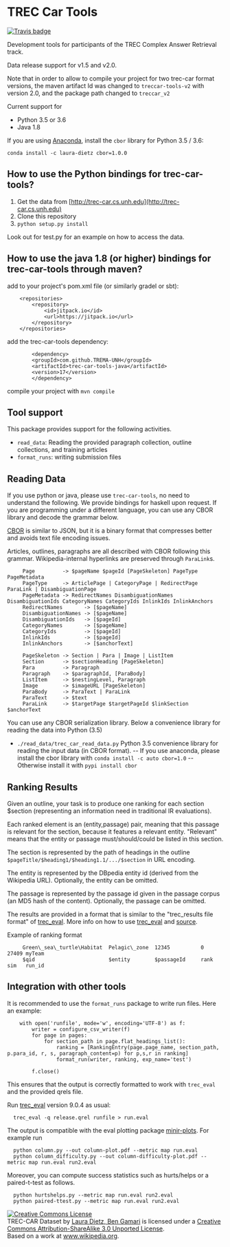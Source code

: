 # TREC Car Tools

[![Travis badge](https://travis-ci.org/TREMA-UNH/trec-car-tools.svg?branch=master)](https://travis-ci.org/TREMA-UNH/trec-car-tools)

Development tools for participants of the TREC Complex Answer Retrieval track.

Data release support for v1.5 and v2.0.

Note that in order to allow to compile your project for two trec-car format versions, the maven artifact Id was changed to `treccar-tools-v2` with version 2.0, and the package path changed to `treccar_v2` 


Current support for
- Python 3.5 or 3.6
- Java 1.8

If you are using [Anaconda](https://www.anaconda.com/), install the `cbor`
library for Python 3.5 / 3.6:
```
conda install -c laura-dietz cbor=1.0.0 
```

## How to use the Python bindings for trec-car-tools?

1. Get the data from [http://trec-car.cs.unh.edu](http://trec-car.cs.unh.edu)
2. Clone this repository
3. `python setup.py install`

Look out for test.py for an example on how to access the data.


## How to use the java 1.8 (or higher) bindings for trec-car-tools through maven?

add to your project's pom.xml file (or similarly gradel or sbt):

~~~~
    <repositories>
        <repository>
            <id>jitpack.io</id>
            <url>https://jitpack.io</url>
        </repository>
    </repositories>
~~~~

add the trec-car-tools dependency:

~~~~
        <dependency>     
	    <groupId>com.github.TREMA-UNH</groupId>
	    <artifactId>trec-car-tools-java</artifactId>
	    <version>17</version>
        </dependency>
~~~~

compile your project with `mvn compile`




## Tool support

This package provides support for the following activities.

- `read_data`:  Reading the provided paragraph collection, outline collections, and training articles
- `format_runs`: writing submission files


## Reading Data

If you use python or java, please use `trec-car-tools`, no need to understand the following.  We provide bindings for haskell upon request.  If you are programming under a different language, you can use any CBOR library and decode the grammar below.

[CBOR](cbor.io) is similar to JSON, but it is a binary format that compresses better and avoids text file encoding issues.

Articles, outlines, paragraphs are all described with CBOR following this grammar. Wikipedia-internal hyperlinks are preserved through `ParaLink`s.


~~~~~
     Page         -> $pageName $pageId [PageSkeleton] PageType PageMetadata
     PageType     -> ArticlePage | CategoryPage | RedirectPage ParaLink | DisambiguationPage
     PageMetadata -> RedirectNames DisambiguationNames DisambiguationIds CategoryNames CategoryIds InlinkIds InlinkAnchors
     RedirectNames       -> [$pageName] 
     DisambiguationNames -> [$pageName] 
     DisambiguationIds   -> [$pageId] 
     CategoryNames       -> [$pageName] 
     CategoryIds         -> [$pageId] 
     InlinkIds           -> [$pageId] 
     InlinkAnchors       -> [$anchorText] 
     
     PageSkeleton -> Section | Para | Image | ListItem
     Section      -> $sectionHeading [PageSkeleton]
     Para         -> Paragraph
     Paragraph    -> $paragraphId, [ParaBody]
     ListItem     -> $nestingLevel, Paragraph
     Image        -> $imageURL [PageSkeleton]
     ParaBody     -> ParaText | ParaLink
     ParaText     -> $text
     ParaLink     -> $targetPage $targetPageId $linkSection $anchorText
~~~~~

You can use any CBOR serialization library. Below a convenience library for reading the data into Python (3.5)

- `./read_data/trec_car_read_data.py` 
Python 3.5 convenience library for reading the input data (in CBOR format).
-- If you use anaconda, please install the cbor library with `conda install -c auto cbor=1.0`
-- Otherwise install it with `pypi install cbor`

## Ranking Results

Given an outline, your task is to produce one ranking for each section $section (representing an information need in traditional IR evaluations).

Each ranked element is an (entity,passage) pair, meaning that this passage is relevant for the section, because it features a relevant entity. "Relevant" means that the entity or passage must/should/could be listed in this section. 

The section is represented by the path of headings in the outline `$pageTitle/$heading1/$heading1.1/.../$section` in URL encoding.

The entity is represented by the DBpedia entity id (derived from the Wikipedia URL). Optionally, the entity can be omitted.

The passage is represented by the passage id given in the passage corpus (an MD5 hash of the content). Optionally, the passage can be omitted.


The results are provided in a format that is similar to the "trec\_results file format" of [trec_eval](http://trec.nist.gov/trec_eval). More info on how to use [trec_eval](http://stackoverflow.com/questions/4275825/how-to-evaluate-a-search-retrieval-engine-using-trec-eval) and [source](https://github.com/usnistgov/trec_eval).

Example of ranking format
~~~~~
     Green\_sea\_turtle\Habitat  Pelagic\_zone  12345          0     27409 myTeam 
     $qid                        $entity        $passageId     rank  sim   run_id 
~~~~~



## Integration with other tools

It is recommended to use the `format_runs` package to write run files. Here an example:


        with open('runfile', mode='w', encoding='UTF-8') as f:
            writer = configure_csv_writer(f)
            for page in pages:
                for section_path in page.flat_headings_list():
                    ranking = [RankingEntry(page.page_name, section_path, p.para_id, r, s, paragraph_content=p) for p,s,r in ranking]
                    format_run(writer, ranking, exp_name='test')

            f.close()

This ensures that the output is correctly formatted to work with `trec_eval` and the provided qrels file.

Run [trec_eval](https://github.com/usnistgov/trec_eval/blob/master/README) version 9.0.4 as usual:

      trec_eval -q release.qrel runfile > run.eval

The output is compatible with the eval plotting package [minir-plots](https://github.com/laura-dietz/minir-plots). For example run

      python column.py --out column-plot.pdf --metric map run.eval
      python column_difficulty.py --out column-difficulty-plot.pdf --metric map run.eval run2.eval

Moreover, you can compute success statistics such as hurts/helps or a paired-t-test as follows.

      python hurtshelps.py --metric map run.eval run2.eval
      python paired-ttest.py --metric map run.eval run2.eval




<a rel="license" href="http://creativecommons.org/licenses/by-sa/3.0/"><img alt="Creative Commons License" style="border-width:0" src="https://i.creativecommons.org/l/by-sa/3.0/88x31.png" /></a><br /><span xmlns:dct="http://purl.org/dc/terms/" href="http://purl.org/dc/dcmitype/Dataset" property="dct:title" rel="dct:type">TREC-CAR Dataset</span> by <a xmlns:cc="http://creativecommons.org/ns#" href="trec-car.cs.unh.edu" property="cc:attributionName" rel="cc:attributionURL">Laura Dietz, Ben Gamari</a> is licensed under a <a rel="license" href="http://creativecommons.org/licenses/by-sa/3.0/">Creative Commons Attribution-ShareAlike 3.0 Unported License</a>.<br />Based on a work at <a xmlns:dct="http://purl.org/dc/terms/" href="www.wikipedia.org" rel="dct:source">www.wikipedia.org</a>.

